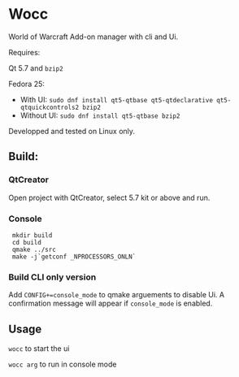 # Wocc
World of Warcraft Add-on manager with cli and Ui.

Requires:

Qt 5.7 and `bzip2`

Fedora 25:
* With UI: `sudo dnf install qt5-qtbase qt5-qtdeclarative qt5-qtquickcontrols2 bzip2`
* Without UI: `sudo dnf install qt5-qtbase bzip2`

Developped and tested on Linux only.

## Build:

### QtCreator
Open project with QtCreator, select 5.7 kit or above and run.

### Console
```
 mkdir build
 cd build
 qmake ../src
 make -j`getconf _NPROCESSORS_ONLN`
```

### Build CLI only version

Add `CONFIG+=console_mode` to qmake arguements to disable Ui.
A confirmation message will appear if `console_mode` is enabled.

## Usage
`wocc` to start the ui

`wocc arg` to run in console mode
